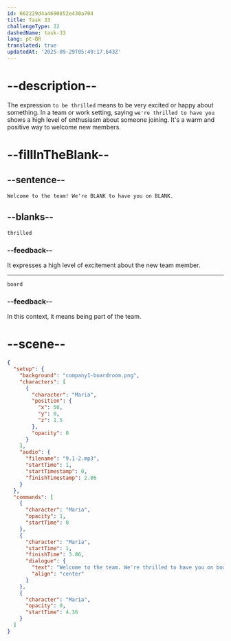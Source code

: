 ```yaml
---
id: 662229d4a4690852e430a704
title: Task 33
challengeType: 22
dashedName: task-33
lang: pt-BR
translated: true
updatedAt: '2025-09-29T05:49:17.643Z'
---
```


<!-- (Audio) Maria: Welcome to the team! We're thrilled to have you on board. -->

# --description--

The expression `to be thrilled` means to be very excited or happy about something. In a team or work setting, saying `we're thrilled to have you` shows a high level of enthusiasm about someone joining. It's a warm and positive way to welcome new members.

# --fillInTheBlank--

## --sentence--

`Welcome to the team! We're BLANK to have you on BLANK.`

## --blanks--

`thrilled`

### --feedback--

It expresses a high level of excitement about the new team member.

---

`board`

### --feedback--

In this context, it means being part of the team.

# --scene--

```json
{
  "setup": {
    "background": "company1-boardroom.png",
    "characters": [
      {
        "character": "Maria",
        "position": {
          "x": 50,
          "y": 0,
          "z": 1.5
        },
        "opacity": 0
      }
    ],
    "audio": {
      "filename": "9.1-2.mp3",
      "startTime": 1,
      "startTimestamp": 0,
      "finishTimestamp": 2.86
    }
  },
  "commands": [
    {
      "character": "Maria",
      "opacity": 1,
      "startTime": 0
    },
    {
      "character": "Maria",
      "startTime": 1,
      "finishTime": 3.86,
      "dialogue": {
        "text": "Welcome to the team. We're thrilled to have you on board.",
        "align": "center"
      }
    },
    {
      "character": "Maria",
      "opacity": 0,
      "startTime": 4.36
    }
  ]
}
```
